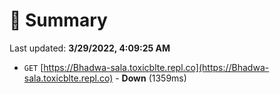 # 📖 Summary
Last updated: **3/29/2022, 4:09:25 AM**

- `GET` [https://Bhadwa-sala.toxicblte.repl.co](https://Bhadwa-sala.toxicblte.repl.co) - **Down** (1359ms)
